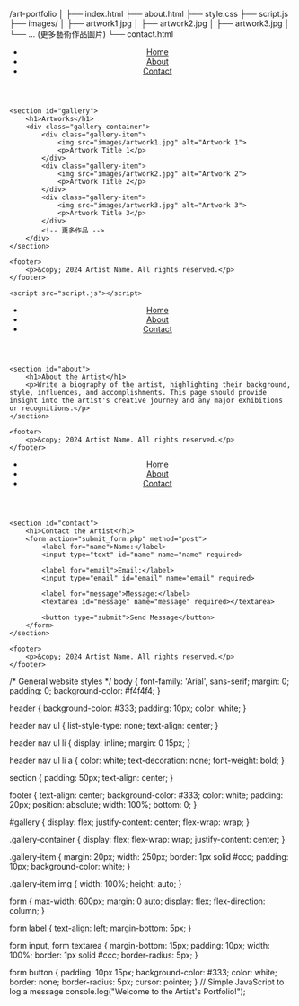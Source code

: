 /art-portfolio
│
├── index.html
├── about.html
├── style.css
├── script.js
├── images/
│   ├── artwork1.jpg
│   ├── artwork2.jpg
│   ├── artwork3.jpg
│   └── ... (更多藝術作品圖片)
└── contact.html
<!DOCTYPE html>
<html lang="en">
<head>
    <meta charset="UTF-8">
    <meta name="viewport" content="width=device-width, initial-scale=1.0">
    <title>Art Gallery - Artist's Portfolio</title>
    <link rel="stylesheet" href="style.css">
</head>
<body>
    <header>
        <nav>
            <ul>
                <li><a href="index.html">Home</a></li>
                <li><a href="about.html">About</a></li>
                <li><a href="contact.html">Contact</a></li>
            </ul>
        </nav>
    </header>

    <section id="gallery">
        <h1>Artworks</h1>
        <div class="gallery-container">
            <div class="gallery-item">
                <img src="images/artwork1.jpg" alt="Artwork 1">
                <p>Artwork Title 1</p>
            </div>
            <div class="gallery-item">
                <img src="images/artwork2.jpg" alt="Artwork 2">
                <p>Artwork Title 2</p>
            </div>
            <div class="gallery-item">
                <img src="images/artwork3.jpg" alt="Artwork 3">
                <p>Artwork Title 3</p>
            </div>
            <!-- 更多作品 -->
        </div>
    </section>

    <footer>
        <p>&copy; 2024 Artist Name. All rights reserved.</p>
    </footer>

    <script src="script.js"></script>
</body>
</html>
<!DOCTYPE html>
<html lang="en">
<head>
    <meta charset="UTF-8">
    <meta name="viewport" content="width=device-width, initial-scale=1.0">
    <title>About the Artist</title>
    <link rel="stylesheet" href="style.css">
</head>
<body>
    <header>
        <nav>
            <ul>
                <li><a href="index.html">Home</a></li>
                <li><a href="about.html">About</a></li>
                <li><a href="contact.html">Contact</a></li>
            </ul>
        </nav>
    </header>

    <section id="about">
        <h1>About the Artist</h1>
        <p>Write a biography of the artist, highlighting their background, style, influences, and accomplishments. This page should provide insight into the artist's creative journey and any major exhibitions or recognitions.</p>
    </section>

    <footer>
        <p>&copy; 2024 Artist Name. All rights reserved.</p>
    </footer>
</body>
</html>
<!DOCTYPE html>
<html lang="en">
<head>
    <meta charset="UTF-8">
    <meta name="viewport" content="width=device-width, initial-scale=1.0">
    <title>Contact the Artist</title>
    <link rel="stylesheet" href="style.css">
</head>
<body>
    <header>
        <nav>
            <ul>
                <li><a href="index.html">Home</a></li>
                <li><a href="about.html">About</a></li>
                <li><a href="contact.html">Contact</a></li>
            </ul>
        </nav>
    </header>

    <section id="contact">
        <h1>Contact the Artist</h1>
        <form action="submit_form.php" method="post">
            <label for="name">Name:</label>
            <input type="text" id="name" name="name" required>

            <label for="email">Email:</label>
            <input type="email" id="email" name="email" required>

            <label for="message">Message:</label>
            <textarea id="message" name="message" required></textarea>

            <button type="submit">Send Message</button>
        </form>
    </section>

    <footer>
        <p>&copy; 2024 Artist Name. All rights reserved.</p>
    </footer>
</body>
</html>
/* General website styles */
body {
    font-family: 'Arial', sans-serif;
    margin: 0;
    padding: 0;
    background-color: #f4f4f4;
}

header {
    background-color: #333;
    padding: 10px;
    color: white;
}

header nav ul {
    list-style-type: none;
    text-align: center;
}

header nav ul li {
    display: inline;
    margin: 0 15px;
}

header nav ul li a {
    color: white;
    text-decoration: none;
    font-weight: bold;
}

section {
    padding: 50px;
    text-align: center;
}

footer {
    text-align: center;
    background-color: #333;
    color: white;
    padding: 20px;
    position: absolute;
    width: 100%;
    bottom: 0;
}

#gallery {
    display: flex;
    justify-content: center;
    flex-wrap: wrap;
}

.gallery-container {
    display: flex;
    flex-wrap: wrap;
    justify-content: center;
}

.gallery-item {
    margin: 20px;
    width: 250px;
    border: 1px solid #ccc;
    padding: 10px;
    background-color: white;
}

.gallery-item img {
    width: 100%;
    height: auto;
}

form {
    max-width: 600px;
    margin: 0 auto;
    display: flex;
    flex-direction: column;
}

form label {
    text-align: left;
    margin-bottom: 5px;
}

form input, form textarea {
    margin-bottom: 15px;
    padding: 10px;
    width: 100%;
    border: 1px solid #ccc;
    border-radius: 5px;
}

form button {
    padding: 10px 15px;
    background-color: #333;
    color: white;
    border: none;
    border-radius: 5px;
    cursor: pointer;
}
// Simple JavaScript to log a message
console.log("Welcome to the Artist's Portfolio!");
